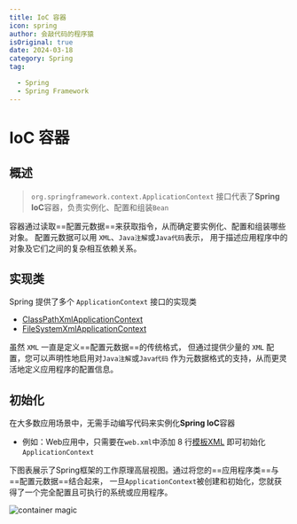 ```yaml
---
title: IoC 容器
icon: spring
author: 会敲代码的程序猿
isOriginal: true
date: 2024-03-18
category: Spring
tag:

  - Spring
  - Spring Framework
---
```


# IoC 容器

## 概述

> `org.springframework.context.ApplicationContext` 接口代表了**Spring IoC**容器，负责实例化、配置和组装`Bean`

容器通过读取==配置元数据==来获取指令，从而确定要实例化、配置和组装哪些对象。
配置元数据可以用 `XML`、`Java注解`或`Java代码`表示， 用于描述应用程序中的对象及它们之间的复杂相互依赖关系。

## 实现类

Spring 提供了多个 `ApplicationContext` 接口的实现类

* [ClassPathXmlApplicationContext](https://docs.spring.io/spring-framework/docs/6.1.5/javadoc-api/org/springframework/context/support/ClassPathXmlApplicationContext.html)
* [FileSystemXmlApplicationContext](https://docs.spring.io/spring-framework/docs/6.1.5/javadoc-api/org/springframework/context/support/FileSystemXmlApplicationContext.html)

虽然 `XML` 一直是定义==配置元数据==的传统格式， 但通过提供少量的 `XML` 配置，您可以声明性地启用对`Java注解`或`Java代码`
作为元数据格式的支持，从而更灵活地定义应用程序的配置信息。

## 初始化

在大多数应用场景中，无需手动编写代码来实例化**Spring IoC**容器

* 例如：Web应用中，只需要在`web.xml`中添加 8
  行[模板XML](https://docs.spring.io/spring-framework/reference/core/beans/context-introduction.html#context-create)
  即可初始化`ApplicationContext`

下图表展示了Spring框架的工作原理高层视图。通过将您的==应用程序类==与==配置元数据==结合起来，
一旦`ApplicationContext`被创建和初始化，您就获得了一个完全配置且可执行的系统或应用程序。

![container magic](http://img.geekyspace.cn/pictures/2024/202403181756387.png)
